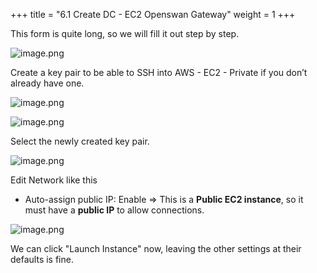 +++
title = "6.1 Create DC - EC2 Openswan Gateway"
weight = 1
+++


This form is quite long, so we will fill it out step by step.


![image.png](/images/004-iv-setup-vpc-dc-resources/006-6-ec2-dc-ec2-openswan-gateway/20-431046-image.png)


Create a key pair to be able to SSH into AWS - EC2 - Private if you don’t already have one.


![image.png](/images/004-iv-setup-vpc-dc-resources/006-6-ec2-dc-ec2-openswan-gateway/20-802548-image.png)


![image.png](/images/004-iv-setup-vpc-dc-resources/006-6-ec2-dc-ec2-openswan-gateway/20-484992-image.png)


Select the newly created key pair.


![image.png](/images/004-iv-setup-vpc-dc-resources/006-6-ec2-dc-ec2-openswan-gateway/20-883783-image.png)


Edit Network like this

- Auto-assign public IP: Enable
⇒ This is a **Public EC2 instance**, so it must have a **public IP** to allow connections.

![image.png](/images/004-iv-setup-vpc-dc-resources/006-6-ec2-dc-ec2-openswan-gateway/20-221534-image.png)


We can click "Launch Instance" now, leaving the other settings at their defaults is fine.


